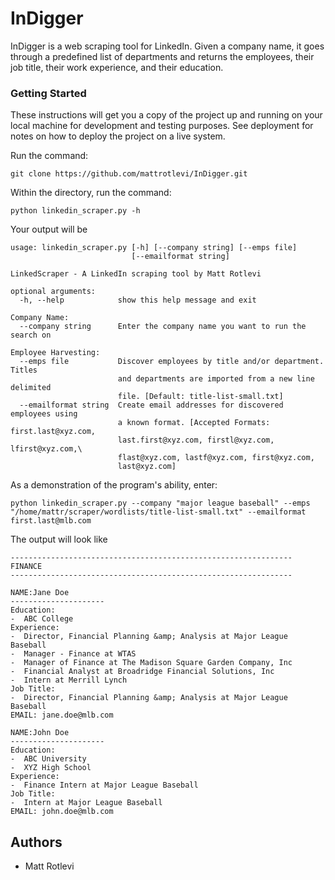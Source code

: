 # InDigger
  
InDigger is a web scraping tool for LinkedIn. Given a company name, it goes through a predefined list of departments and returns the employees, their job title, their work experience, and their education.

### Getting Started

These instructions will get you a copy of the project up and running on your local machine for development and testing purposes. See deployment for notes on how to deploy the project on a live system.

Run the command:

```
git clone https://github.com/mattrotlevi/InDigger.git
```

Within the directory, run the command:

```
python linkedin_scraper.py -h
```
Your output will be
```
usage: linkedin_scraper.py [-h] [--company string] [--emps file]
                           [--emailformat string]

LinkedScraper - A LinkedIn scraping tool by Matt Rotlevi

optional arguments:
  -h, --help            show this help message and exit

Company Name:
  --company string      Enter the company name you want to run the search on

Employee Harvesting:
  --emps file           Discover employees by title and/or department. Titles
                        and departments are imported from a new line delimited
                        file. [Default: title-list-small.txt]
  --emailformat string  Create email addresses for discovered employees using
                        a known format. [Accepted Formats: first.last@xyz.com,
                        last.first@xyz.com, firstl@xyz.com, lfirst@xyz.com,\
                        flast@xyz.com, lastf@xyz.com, first@xyz.com,
                        last@xyz.com]
```

As a demonstration of the program's ability, enter:

```
python linkedin_scraper.py --company "major league baseball" --emps "/home/mattr/scraper/wordlists/title-list-small.txt" --emailformat first.last@mlb.com
```
The output will look like

```
---------------------------------------------------------------
FINANCE
---------------------------------------------------------------

NAME:Jane Doe
---------------------
Education:
-  ABC College
Experience:
-  Director, Financial Planning &amp; Analysis at Major League Baseball
-  Manager - Finance at WTAS
-  Manager of Finance at The Madison Square Garden Company, Inc
-  Financial Analyst at Broadridge Financial Solutions, Inc
-  Intern at Merrill Lynch
Job Title:
-  Director, Financial Planning &amp; Analysis at Major League Baseball
EMAIL: jane.doe@mlb.com 

NAME:John Doe
---------------------
Education:
-  ABC University
-  XYZ High School
Experience:
-  Finance Intern at Major League Baseball
Job Title:
-  Intern at Major League Baseball
EMAIL: john.doe@mlb.com
```
## Authors 
- Matt Rotlevi

